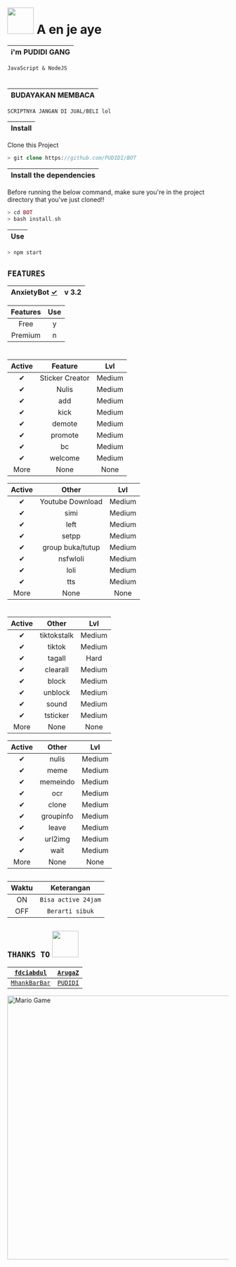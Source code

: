 # <img src="https://github.com/TheDudeThatCode/TheDudeThatCode/blob/master/Assets/Hi.gif" width="60px"> A en je aye
<p align="center">

| i'm PUDIDI GANG |
| :------------:  |

`JavaScript & NodeJS`

</details>

#

| BUDAYAKAN MEMBACA |
| :---------------: |

`SCRIPTNYA JANGAN DI JUAL/BELI lol`
</div>

|    Install    |
| :-----------: |

Clone this Project

```php
> git clone https://github.com/PUDIDI/BOT
```

| Install the dependencies |
| :----------------------: |

Before running the below command, make sure you're in the project directory that
you've just cloned!!

```php
> cd BOT
> bash install.sh
```

| Use | 
| :-----: |

```php
> npm start
```

</details>

## ``FEATURES`` 

| AnxietyBot [✓](https://bit.ly/ClickDiSinii) |           v 3.2            |            
| :-----------: | :-----------------------------: |


| Features | Use |
| :-------:| :-: |
| Free     |  y  |
| Premium  |  n  |

#

| Active         |                 Feature          |   Lvl  |
| :-----------:  | :------------------------------: | :----: |
|       ✔       | Sticker Creator                  | Medium |
|       ✔       | Nulis                            | Medium |
|       ✔       | add                              | Medium |
|       ✔       | kick                             | Medium |
|       ✔       | demote                           | Medium |
|       ✔       | promote                          | Medium |
|       ✔       | bc                               | Medium |
|       ✔       | welcome                          | Medium |
|           More                  | None            | None   |


| Active         |          Other                  |   Lvl  | 
| :-----------:  | :-----------------------------: | :----: |
|       ✔       | Youtube Download                | Medium |
|       ✔       | simi                            | Medium |
|       ✔       | left                            | Medium |
|       ✔       | setpp                           | Medium |
|       ✔       | group buka/tutup                | Medium |
|       ✔       | nsfwloli                        | Medium |
|       ✔       | loli                            | Medium |
|       ✔       | tts                             | Medium |
|           More                  | None           | None   |

#


| Active         |        Other                    |   Lvl  |
| :-----------:  | :-----------------------------: | :----: |
|       ✔       | tiktokstalk                     | Medium |
|       ✔       | tiktok                          | Medium |
|       ✔       | tagall                          | Hard   |
|       ✔       | clearall                        | Medium |
|       ✔       | block                           | Medium |
|       ✔       | unblock                         | Medium |
|       ✔       | sound                           | Medium |
|       ✔       | tsticker                        | Medium |
|            More                 | None           | None   | 


| Active         |         Other                   |   Lvl  |
| :-----------:  | :-----------------------------: | :----: |
|       ✔       | nulis                           | Medium |
|       ✔       | meme                            | Medium |
|       ✔       | memeindo                        | Medium |
|       ✔       | ocr                             | Medium |
|       ✔       | clone                           | Medium |
|       ✔       | groupinfo                       | Medium |
|       ✔       | leave                           | Medium |
|       ✔       | url2img                         | Medium |
|       ✔       | wait                            | Medium |
|            More                  | None          | None   |

##

| Waktu |             Keterangan            |
| :---: |  :-----------------------------:  |
|  ON   |      ```Bisa active 24jam```      |
|  OFF  |        ```Berarti sibuk```        |

## ``THANKS TO`` <img src="https://github.com/TheDudeThatCode/TheDudeThatCode/blob/master/Assets/Handshake.gif" width="60px">

| [`fdciabdul`](https://github.com/fdciabdul/termux-whatsapp-bot)   | [`ArugaZ`](https://github.com/ArugaZ/whatsapp-bot) |
| :---------------------------------------------------------------: | :------------------------------------------------: |
| [`MhankBarBar`](https://github.com/MhankBarBar/whatsapp-bot)      | [`PUDIDI`](https://github.com/PUDlDl/BOT)          |

<img src="https://github.com/TheDudeThatCode/TheDudeThatCode/blob/master/Assets/dino.gif" alt="Mario Game" width="600" />
